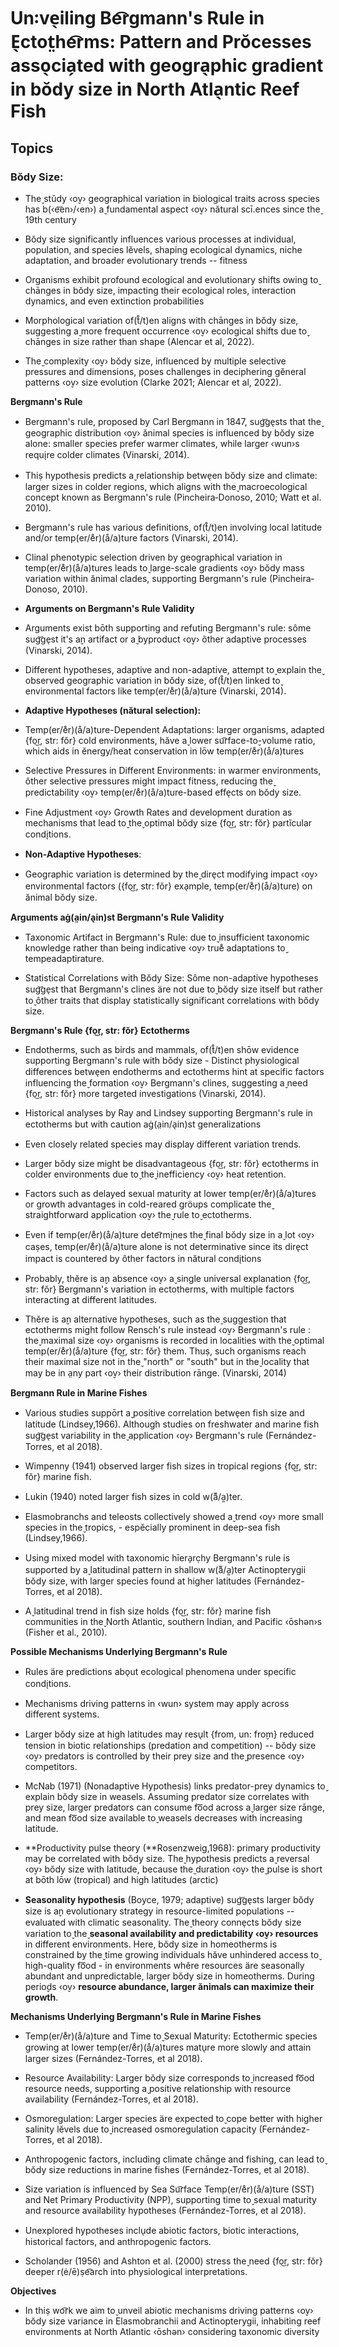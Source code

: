 # Un꞉ve̖iling Be͡rgmann's Rule in E̖ctot̤he͡rms: Pattern and Prŏcesses asso̖cia̗ted with geogra̖phic gradient in bŏdy size in North Atla̖ntic Reef Fish

## Topics

### Bŏdy Size:

- The̬ stŭdy ‹o̬v› geographical variation in biological traits across species has b(‹e͝en›/‹en›) a̬ fundamental aspect ‹o̬v› nătural scī.ences since the̬ 19th century

- Bŏdy size significantly influences various processes at individual, population, and species lĕvels, shaping ecological dynamics, niche adaptation, and broader evolutionary trends -- fitness

- Organisms exhibit profound ecological and evolutionary shifts owing to̬ chānges in bŏdy size, impacting their ecological roles, interaction dynamics, and even extinction probabilities

- Morphological variation of(t̊/t)en aligns with chānges in bŏdy size, suggesting a̬ more frequent occurrence ‹o̬v› ecological shifts due to̬ chānges in size rather than shape (Alencar et al, 2022).

- The̬ complexity ‹o̬v› bŏdy size, influenced by multiple selective pressures and dimensions, poses challenges in deciphering gĕneral patterns ‹o̬v› size evolution (Clarke 2021; Alencar et al, 2022).

**Bergmann's Rule**

- Bergmann's rule, proposed by Carl Bergmann in 1847, sug͝ge̖sts that the̬ geographic distribution ‹o̬v› ănimal species is influenced by bŏdy size alone: smaller species prefer warmer climates, while larger ‹wun›s requi̖re colder climates (Vinarski, 2014).

- Thiṣ hypothesis predicts a̬ relationship betwe̖en bŏdy size and climate: larger sizes in colder regions, which aligns with the̬ macroecological concept known as Bergmann's rule (Pincheira‐Donoso, 2010; Watt et al. 2010).

- Bergmann's rule has various definitions, of(t̊/t)en involving local latitude and/or temp(er/e̊r)(å/a)ture factors (Vinarski, 2014).

- Clinal phenotypic selection driven by geographical variation in temp(er/e̊r)(å/a)tures leads to̬ large-scale gradients ‹o̬v› bŏdy mass variation within ănimal clades, supporting Bergmann's rule (Pincheira‐Donoso, 2010).

- **Arguments on Bergmann's Rule Validity**

- Arguments exist bōth supporting and refuting Bergmann's rule: sôme sug͝ge̖st it's a̬n artifact or a̬ byproduct ‹o̬v› ôther adaptive processes (Vinarski, 2014).

- Different hypotheses, adaptive and non-adaptive, attempt to̬ explain the̬ observed geographic variation in bŏdy size, of(t̊/t)en linked to̬ environmental factors like temp(er/e̊r)(å/a)ture (Vinarski, 2014).

- **Adaptive Hypotheses (nătural selection):**

- Temp(er/e̊r)(å/a)ture-Dependent Adaptations: larger organisms, adapted {fo͜r, str: fŏr} cold environments, hăve a̬ lower su͡rface-to̬-volume ratio, which aids in ĕnergy/heat conservation in lōw temp(er/e̊r)(å/a)tures

- Selective Pressures in Different Environments: in warmer environments, ôther selective pressures might impact fitness, reducing the̬ predictability ‹o̬v› temp(er/e̊r)(å/a)ture-based effe̖cts on bŏdy size.

- Fine Adjustment ‹o̬v› Growth Rates and development duration as mechanisms that lead to̬ the̬ optimal bŏdy size {fo͜r, str: fŏr} partĭcular condi̖tions.

- **Non-Adaptive Hypotheses**:

- Geographic variation is determined by the̬ dire̖ct modifying impact ‹o̬v› environmental factors ({fo͜r, str: fŏr} exa̖mple, temp(er/e̊r)(å/a)ture) on ănimal bŏdy size.

**Arguments aġ(a̤in/a̖in)st Bergmann's Rule Validity**

- Taxonomic Artifact in Bergmann's Rule: due to̬ insufficient taxonomic knowledge rather than being indicative ‹o̬v› true̊ adaptations to̬ tempeadaptirature.

- Statistical Correlations with Bŏdy Size: Sôme non-adaptive hypotheses sug͝ge̖st that Bergmann's clines äre not due to̬ bŏdy size itself but rather to̬ ôther traits that display statistically significant correlations with bŏdy size.

**Bergmann's Rule {fo͜r, str: fŏr} Ectotherms**

- Endotherms, such as birds and mammals, of(t̊/t)en shōw evidence supporting Bergmann's rule with bŏdy size - Distinct physiological differences betwe̖en endotherms and ectotherms hint at specific factors influencing the̬ formation ‹o̬v› Bergmann's clines, suggesting a̬ need {fo͜r, str: fŏr} more targeted investigations (Vinarski, 2014).

- Historical analyses by Ray and Lindsey supporting Bergmann's rule in ectotherms but with caution aġ(a̤in/a̖in)st generalizations

- Even closely related species may display different variation trends.

- Larger bŏdy size might be disadvantageous {fo͜r, str: fŏr} ectotherms in colder environments due to̬ the̬ inefficiency ‹o̬v› heat retention.

- Factors such as delayed sexual maturity at lower temp(er/e̊r)(å/a)tures or growth advantages in cold-reared gröups complicate the̬ straightforward application ‹o̬v› the̬ rule to̬ ectotherms.

- Even if temp(er/e̊r)(å/a)ture dete͡rmi̯nes the̬ final bŏdy size in a̬ lot ‹o̬v› caṣes, temp(er/e̊r)(å/a)ture alone is not determinative since its dire̖ct impact is countered by ôther factors in nătural condi̖tions

- Probably, thĕre is a̬n absence ‹o̬v› a̬ single universal explanation {fo͜r, str: fŏr} Bergmann's variation in ectotherms, with multiple factors interacting at different latitudes.

- Thĕre is a̬n alternative hypotheses, such as the̬ suggestion that ectotherms might follow Rensch's rule instead ‹o̬v› Bergmann's rule : the̬ maximal size ‹o̬v› organisms is recorded in localities with the̬ optimal temp(er/e̊r)(å/a)ture {fo͜r, str: fŏr} them. Thuṣ, such organisms reach their maximal size not in the̬ "north" or "south" but in the̬ locality that may be in a̤ny part ‹o̬v› their distribution rānge. (Vinarski, 2014)

**Bergmann Rule in Marine Fishes**

- Various studies suppōrt a̬ positive correlation betwe̖en fish size and latitude (Lindsey,1966). Although studies on freshwater and marine fish sug͝ge̖st variability in the̬ application ‹o̬v› Bergmann's rule (Fernández-Torres, et al 2018).

- Wimpenny (1941) observed larger fish sizes in tropical regions {fo͜r, str: fŏr} marine fish.

- Lukin (1940) noted larger fish sizes in cold w(aᷱ/aᪿ)ter.

- Elasmobranchs and teleosts collectively showed a̬ trend ‹o̬v› more small species in the̬ tropics, - espĕcially prominent in deep-sea fish (Lindsey,1966).

- Using mixed model with taxonomic hīera̗rc̣hy Bergmann's rule is supported by a̬ latitudinal pattern in shallow w(aᷱ/aᪿ)ter Actinopterygii bŏdy size, with larger species found at higher latitudes (Fernández-Torres, et al 2018).

- A̬ latitudinal trend in fish size holds {fo͜r, str: fŏr} marine fish communities in the̬ North Atlantic, southern Indian, and Pacific ‹ōshən›s (Fisher et al., 2010).

**Possible Mechanisms Underlying Bergmann's Rule**

- Rules äre predictions abo̖ut ecological phenomena under specific condi̖tions.

- Mechanisms driving patterns in ‹wun› system may apply across different systems.

- Larger bŏdy size at high latitudes may resu̖lt {from, un: fro̬m} reduced tension in biotic relationships (predation and competition) \-- bŏdy size ‹o̬v› predators is controlled by their prey size and the̬ presence ‹o̬v› competitors.

- McNab (1971) (Nonadaptive Hypothesis) links predator-prey dynamics to̬ explain bŏdy size in weasels. Assuming predator size correlates with prey size, larger predators can consume fo͞od across a̬ larger size rānge, and mean fo͞od size available to̬ weasels decreases with increasing latitude.

- **Productivity pulse theory (**Rosenzweig,1968): primary productivity may be correlated with bŏdy size. The̬ hypothesis predicts a̬ reversal ‹o̬v› bŏdy size with latitude, because the̬ duration ‹o̬v› the̬ pulse is short at bōth lōw (tropical) and high latitudes (arctic)

- **Seasonality hypothesis** (Boyce, 1979; adaptive) sug͝ge̖sts larger bŏdy size is a̬n evolutionary strategy in resource-limited populations -- evaluated with climatic seasonality. The̬ theory conne̖cts bŏdy size variation to̬ the̬ **seasonal availability and predictability ‹o̬v› resources** in different environments. Here, bŏdy size in homeotherms is constrained by the̬ time growing individuals hăve unhindered access to̬ high-quality fo͞od - in environments whĕre resources äre seasonally abundant and unpredictable, larger bŏdy size in homeotherms. During perio̬ds ‹o̬v› **resource abundance, larger ănimals can maximize their growth**.

**Mechanisms Underlying Bergmann's Rule in Marine Fishes**

- Temp(er/e̊r)(å/a)ture and Time to̬ Sexual Maturity: Ectothermic species growing at lower temp(er/e̊r)(å/a)tures matu̖re more slowly and attain larger sizes (Fernández-Torres, et al 2018).

- Resource Availability: Larger bŏdy size corresponds to̬ increased fo͞od resource needs, supporting a̬ positive relationship with resource availability (Fernández-Torres, et al 2018).

- Osmoregulation: Larger species äre expected to̬ cope better with higher salinity lĕvels due to̬ increased osmoregulation capacity (Fernández-Torres, et al 2018).

- Anthropogenic factors, including climate chānge and fishing, can lead to̬ bŏdy size reductions in marine fishes (Fernández-Torres, et al 2018).

- Size variation is influenced by Sea Su͡rface Temp(er/e̊r)(å/a)ture (SST) and Net Primary Productivity (NPP), supporting time to̬ sexual maturity and resource availability hypotheses (Fernández-Torres, et al 2018).

- Unexplored hypotheses inclu̖de abiotic factors, biotic interactions, historical factors, and anthropogenic factors.

- Scholander (1956) and Ashton et al. (2000) stress the̬ need {fo͜r, str: fŏr} deeper r(ė/ē)ṣe͡arch into physiological interpretations.

**Objectives**

- In thiṣ wo͡rk we aim to̬ unveil abiotic mechanisms driving patterns ‹o̬v› bŏdy size variance in Elasmobranchii and Actinopterygii, inhabiting reef environments at North Atlantic ‹ōshən› considering taxonomic diversity

